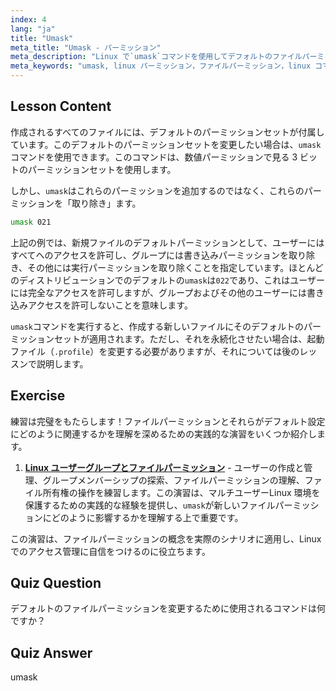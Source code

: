 ```yaml
---
index: 4
lang: "ja"
title: "Umask"
meta_title: "Umask - パーミッション"
meta_description: "Linux で`umask`コマンドを使用してデフォルトのファイルパーミッションを制御する方法を学びます。数値パーミッションを理解し、新しいファイルアクセスを簡単に管理します。"
meta_keywords: "umask, linux パーミッション，ファイルパーミッション，linux コマンド，linux 初心者，linux チュートリアル，デフォルトパーミッション"
---
```


## Lesson Content

作成されるすべてのファイルには、デフォルトのパーミッションセットが付属しています。このデフォルトのパーミッションセットを変更したい場合は、`umask`コマンドを使用できます。このコマンドは、数値パーミッションで見る 3 ビットのパーミッションセットを使用します。

しかし、`umask`はこれらのパーミッションを追加するのではなく、これらのパーミッションを「取り除き」ます。

```bash
umask 021
```

上記の例では、新規ファイルのデフォルトパーミッションとして、ユーザーにはすべてへのアクセスを許可し、グループには書き込みパーミッションを取り除き、その他には実行パーミッションを取り除くことを指定しています。ほとんどのディストリビューションでのデフォルトの`umask`は`022`であり、これはユーザーには完全なアクセスを許可しますが、グループおよびその他のユーザーには書き込みアクセスを許可しないことを意味します。

`umask`コマンドを実行すると、作成する新しいファイルにそのデフォルトのパーミッションセットが適用されます。ただし、それを永続化させたい場合は、起動ファイル（`.profile`）を変更する必要がありますが、それについては後のレッスンで説明します。

## Exercise

練習は完璧をもたらします！ファイルパーミッションとそれらがデフォルト設定にどのように関連するかを理解を深めるための実践的な演習をいくつか紹介します。

1. **[Linux ユーザーグループとファイルパーミッション](https://labex.io/ja/labs/linux-linux-user-group-and-file-permissions-18002)** - ユーザーの作成と管理、グループメンバーシップの探索、ファイルパーミッションの理解、ファイル所有権の操作を練習します。この演習は、マルチユーザーLinux 環境を保護するための実践的な経験を提供し、`umask`が新しいファイルパーミッションにどのように影響するかを理解する上で重要です。

この演習は、ファイルパーミッションの概念を実際のシナリオに適用し、Linux でのアクセス管理に自信をつけるのに役立ちます。

## Quiz Question

デフォルトのファイルパーミッションを変更するために使用されるコマンドは何ですか？

## Quiz Answer

umask
